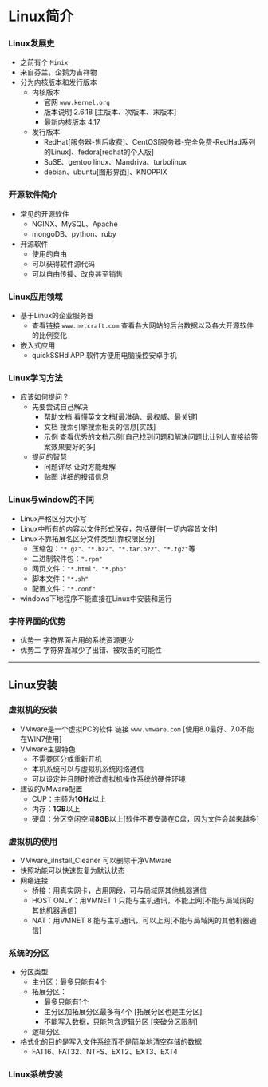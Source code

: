 Linux简介
===

### Linux发展史
  - 之前有个 `Minix`
  - 来自芬兰，企鹅为吉祥物
  - 分为内核版本和发行版本
    - 内核版本
      - 官网 `www.kernel.org`
      - 版本说明 2.6.18 [主版本、次版本、末版本]
      - 最新内核版本 4.17
    - 发行版本
      - RedHat[服务器-售后收费]、CentOS[服务器-完全免费-RedHad系列的Linux]、fedora[redhat的个人版]
      - SuSE、gentoo linux、Mandriva、turbolinux
      - debian、ubuntu[图形界面]、KNOPPIX
   
### 开源软件简介
  - 常见的开源软件 
    - NGINX、MySQL、Apache
    - mongoDB、python、ruby
  - 开源软件
    - 使用的自由
    - 可以获得软件源代码
    - 可以自由传播、改良甚至销售

### Linux应用领域
  - 基于Linux的企业服务器
    - 查看链接 `www.netcraft.com` 查看各大网站的后台数据以及各大开源软件的比例变化
  - 嵌入式应用
    - quickSSHd APP 软件方便用电脑操控安卓手机

### Linux学习方法
  - 应该如何提问？
    - 先要尝试自己解决
      - 帮助文档 看懂英文文档[最准确、最权威、最关键]
      - 文档 搜索引擎搜索相关的信息[实践]
      - 示例 查看优秀的文档示例[自己找到问题和解决问题比让别人直接给答案效果要好的多]
    - 提问的智慧
      - 问题详尽 让对方能理解
      - 贴图 详细的报错信息

### Linux与window的不同
  - Linux严格区分大小写
  - Linux中所有的内容以文件形式保存，包括硬件[一切内容皆文件]
  - Linux不靠拓展名区分文件类型[靠权限区分]
    - 压缩包：`"*.gz"、"*.bz2"、"*.tar.bz2"、"*.tgz"`等
    - 二进制软件包：`".rpm"`
    - 网页文件：`"*.html"、"*.php"`
    - 脚本文件：`"*.sh"`
    - 配置文件：`"*.conf"`
  - windows下地程序不能直接在Linux中安装和运行

### 字符界面的优势
  - 优势一 字符界面占用的系统资源更少
  - 优势二 字符界面减少了出错、被攻击的可能性

---

## Linux安装

### 虚拟机的安装
  - VMware是一个虚拟PC的软件 链接 `www.vmware.com` [使用8.0最好、7.0不能在WIN7使用]
  - VMware主要特色
    - 不需要区分或重新开机
    - 本机系统可以与虚拟机系统网络通信
    - 可以设定并且随时修改虚拟机操作系统的硬件环境
  - 建议的VMware配置
    - CUP：主频为**1GHz**以上
    - 内存：**1GB**以上
    - 硬盘：分区空闲空间**8GB**以上[软件不要安装在C盘，因为文件会越来越多]

### 虚拟机的使用
  - VMware_iInstall_Cleaner 可以删除干净VMware
  - 快照功能可以快速恢复为默认状态
  - 网络连接
    - 桥接：用真实网卡，占用网段，可与局域网其他机器通信
    - HOST ONLY：用VMNET 1 只能与主机通讯，不能上网[不能与局域网的其他机器通信]
    - NAT：用VMNET 8 能与主机通讯，可以上网[不能与局域网的其他机器通信]

### 系统的分区
  - 分区类型
    - 主分区：最多只能有4个
    - 拓展分区：
      - 最多只能有1个
      - 主分区加拓展分区最多有4个 [拓展分区也是主分区]
      - 不能写入数据，只能包含逻辑分区 [突破分区限制]
    - 逻辑分区
  - 格式化的目的是写入文件系统而不是简单地清空存储的数据
    - FAT16、FAT32、NTFS、EXT2、EXT3、EXT4

### Linux系统安装

